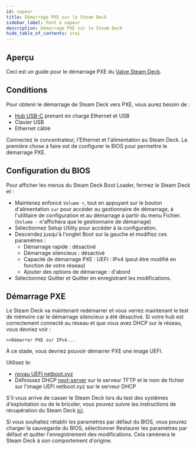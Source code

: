 ```yaml
---
id: vapeur
title: Démarrage PXE sur le Steam Deck
sidebar_label: Pont à vapeur
description: Démarrage PXE sur le Steam Deck
hide_table_of_contents: vrai
---
```


## Aperçu

Ceci est un guide pour le démarrage PXE du [Valve Steam Deck](https://store.steampowered.com/steamdeck).

## Conditions

Pour obtenir le démarrage de Steam Deck vers PXE, vous aurez besoin de :

- [Hub USB-C](https://amzn.to/3zveSgu) prenant en charge Ethernet et USB
- Clavier USB
- Ethernet câblé

Connectez le concentrateur, l'Ethernet et l'alimentation au Steam Deck. La première chose à faire est de configurer le BIOS pour permettre le démarrage PXE.

## Configuration du BIOS

Pour afficher les menus du Steam Deck Boot Loader, fermez le Steam Deck et :

- Maintenez enfoncé `Volume +`, tout en appuyant sur le bouton d'alimentation `sur` pour accéder au gestionnaire de démarrage, à l'utilitaire de configuration et au démarrage à partir du menu Fichier. (`Volume -` n'affichera que le gestionnaire de démarrage)
- Sélectionnez Setup Utility pour accéder à la configuration.
- Descendez jusqu'à l'onglet Boot sur la gauche et modifiez ces paramètres :
  - Démarrage rapide : désactivé
  - Démarrage silencieux : désactivé
  - Capacité de démarrage PXE : UEFI : IPv4 (peut être modifié en fonction de votre réseau)
  - Ajouter des options de démarrage : d'abord
- Sélectionnez Quitter et Quitter en enregistrant les modifications.

## Démarrage PXE

Le Steam Deck va maintenant redémarrer et vous verrez maintenant le test de mémoire car le démarrage silencieux a été désactivé. Si votre hub est correctement connecté au réseau et que vous avez DHCP sur le réseau, vous devriez voir :

```shell
>>Démarrer PXE sur IPv4...
```

À ce stade, vous devriez pouvoir démarrer PXE une image UEFI.

Utilisez le:

- [noyau UEFI netboot.xyz](https://boot.netboot.xyz/ipxe/netboot.xyz.efi)
- Définissez DHCP [next-server](https://netboot.xyz/docs/booting/tftp) sur le serveur TFTP et le nom de fichier sur l'image UEFI netboot.xyz sur le serveur DHCP

S'il vous arrive de casser le Steam Deck lors du test des systèmes d'exploitation ou de le bricoler, vous pouvez suivre les instructions de récupération du Steam Deck [ici](https://help.steampowered.com/en/faqs/view/1B71-EDF2-EB6D-2BB3).

Si vous souhaitez rétablir les paramètres par défaut du BIOS, vous pouvez charger la sauvegarde du BIOS, sélectionner Restaurer les paramètres par défaut et quitter l'enregistrement des modifications. Cela ramènera le Steam Deck à son comportement d'origine.